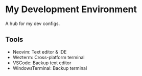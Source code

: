 # My Development Environment

A hub for my dev configs.

## Tools

- Neovim: Text editor & IDE
- Wezterm: Cross-platform terminal
- VSCode: Backup text editor
- WindowsTerminal: Backup terminal
